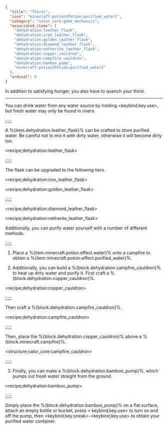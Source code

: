 ```json
{
  "title": "Thirst",
  "icon": "minecraft:potion{Potion:purified_water}",
  "category": "valor_core:game_mechanics",
  "associated_items": [
    "dehydration:leather_flask",
    "dehydration:iron_leather_flask",
    "dehydration:golden_leather_flask",
    "dehydration:diamond_leather_flask",
    "dehydration:netherite_leather_flask",
    "dehydration:copper_cauldron",
    "dehydration:campfire_cauldron",
    "dehydration:bamboo_pump",
    "minecraft:potion{Potion:purified_water}"
  ],
  "ordinal": 0
}
```

In addition to satisfying hunger, you also have to quench your thirst.

---

You can drink water from any water source by holding <keybind;key.use>, but fresh water may only be found in rivers.

;;;;;

A %{item.dehydration.leather_flask}% can be crafted to store purified water. Be careful not to mix it with dirty water,
otherwise it will become dirty too.

<recipe;dehydration:leather_flask>

;;;;;

The flask can be upgraded to the following tiers.

<recipe;dehydration:iron_leather_flask>

<recipe;dehydration:golden_leather_flask>

;;;;;

<recipe;dehydration:diamond_leather_flask>

<recipe;dehydration:netherite_leather_flask>

Additionally, you can purify water yourself with a number of different methods.

;;;;;

1. Place a %{item.minecraft.potion.effect.water}% onto a campfire to obtain a
   %{item.minecraft.potion.effect.purified_water}%.

2. Additionally, you can build a %{block.dehydration.campfire_cauldron}% to heat up dirty water and purify it. First
   craft a %{block.dehydration.copper_cauldron}%.

<recipe;dehydration:copper_cauldron>

;;;;;

Then craft a %{block.dehydration.campfire_cauldron}%.

<recipe;dehydration:campfire_cauldron>

;;;;;

Then, place the %{block.dehydration.copper_cauldron}% above a %{block.minecraft.campfire}%.

<structure;valor_core:campfire_cauldron>

;;;;;

3. Finally, you can make a %{block.dehydration.bamboo_pump}%, which pumps out fresh water straight from the ground.

<recipe;dehydration:bamboo_pump>

;;;;;

Simply place the %{block.dehydration.bamboo_pump}% on a flat surface, attach an empty bottle or bucket, press <
keybind;key.use> to turn on and off the pump, then <keybind;key.sneak>-<keybind;key.use> to obtain your purified water
container.